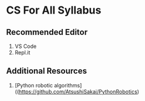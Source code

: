 # CS For All Syllabus

## Recommended Editor

1. VS Code
2. Repl.it

## Additional Resources

1. [Python robotic algorithms]((https://github.com/AtsushiSakai/PythonRobotics)
